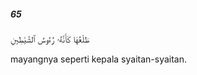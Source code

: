 ##### 65

<span class="ayah">طَلْعُهَا كَأَنَّهُۥ رُءُوسُ ٱلشَّيَٰطِينِ</span>

<span class="ayah_translation">mayangnya seperti kepala syaitan-syaitan.</span>
